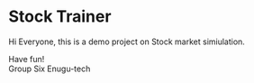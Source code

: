# Stock Trainer

Hi Everyone, this is a demo project on Stock market simiulation.


Have fun!<br>
Group Six Enugu-tech 